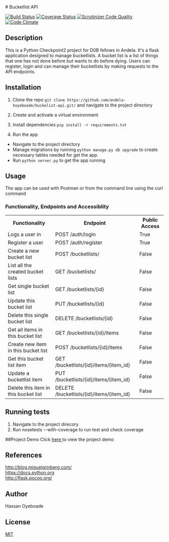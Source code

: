 <snippet>
<content>
# Bucketlist API

[![Build Status](https://travis-ci.org/andela-hoyeboade/bucketlist-api.svg?branch=develop)](https://travis-ci.org/andela-hoyeboade/bucketlist-api) [![Coverage Status](https://coveralls.io/repos/github/andela-hoyeboade/bucketlist-api/badge.svg?branch=develop)](https://coveralls.io/github/andela-hoyeboade/bucketlist-api?branch=develop) [![Scrutinizer Code Quality](https://scrutinizer-ci.com/g/andela-hoyeboade/bucketlist-api/badges/quality-score.png?b=develop)](https://scrutinizer-ci.com/g/andela-hoyeboade/bucketlist-api/?branch=develop) [![Code Climate](https://codeclimate.com/github/andela-hoyeboade/bucketlist-api/badges/gpa.svg)](https://codeclimate.com/github/andela-hoyeboade/bucketlist-api)

## Description
This is a Python Checkpoint2 project for D0B fellows in Andela. It's a flask application designed to manage bucketlists. A bucket list is a list of things that one has not done before but wants to do before dying. Users can register, login and can manage their bucketlists by making requests to the API endpoints.

## Installation
1. Clone the repo
`git clone https://github.com/andela-hoyeboade/buckelist-api.git/` and navigate to the project directory

2. Create and activate a virtual environment

3. Install dependencies
```pip install -r requirements.txt```

4. Run the app
  * Navigate to the project directory
  * Manage migrations by running `python manage.py db upgrade` to create necessary tables needed for get the app.
  * Run ```python server.py``` to get the app running

## Usage
The app can be used with Postman or from the command line using the curl command

### Functionality, Endpoints and Accessiblity
<table>
<tr>
<th> Functionality </th>
<th> Endpoint</th>
<th> Public Access</th>
</tr>
<tr>
<td>Logs a user in</td>
<td>POST /auth/login</td>
<td>True</td>
</tr>
<tr>
 <td>Register a user</td>
 <td>POST /auth/register</td>
 <td> True</td>
</tr>

<tr>
<td>Create a new bucket list</td>
<td>POST /bucketlists/ </td>
<td>False</td>
</tr>

<tr>
<td>List all the created bucket lists</td>
<td>GET /bucketlists/ </td>
<td>False</td>
</tr>

<tr>
<td>Get single bucket list</td>
<td>GET /bucketlists/{id} </td>
<td>False</td>
</tr>

<tr>
<td>Update this bucket list</td>
<td>PUT /bucketlists/{id} </td>
<td>False</td>
</tr>

<tr>
<td>Delete this single bucket list</td>
<td>DELETE /bucketlists/{id} </td>
<td>False</td>
</tr>

<tr>
<td>Get all items in this bucket list</td>
<td>GET /bucketlists/{id}/items </td>
<td>False</td>
</tr>

<tr>
<td>Create new item in this bucket list</td>
<td>POST /bucketlists/{id}/items </td>
<td>False</td>
</tr>

<tr>
<td>Get this bucket list item</td>
<td>GET /bucketlists/{id}/items/{item_id} </td>
<td>False</td>
</tr>

<tr>
<td>Update a bucketlist item </td>
<td>PUT /bucketlists/{id}/items/{item_id} </td>
<td>False</td>
</tr>

<tr>
<td>Delete this item in this bucket list</td>
<td>DELETE /bucketlists/{id}/items/{item_id} </td>
<td>False</td>
</tr>
</table>

## Running tests
1. Navigate to the project direcory
2. Run nosetests --with-coverage to run test and check coverage

##Project Demo
Click <a href='http://www.youtube.com'>here </a> to view the project demo

## References
http://blog.miguelgrinberg.com/ <br />
https://docs.python.org <br />
http://flask.pocoo.org/ <br />

## Author
Hassan Oyeboade

## License
<a href='https://github.com/andela-hoyeboade/bucketlist-api/blob/develop/LICENSE'>MIT </a>

</content>
</snippet>
